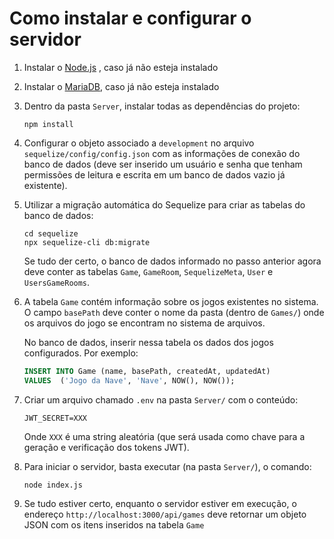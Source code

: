 # Como instalar e configurar o servidor

1. Instalar o [Node.js](https://nodejs.org/) , caso já não esteja instalado

2. Instalar o [MariaDB](https://mariadb.org/), caso já não esteja instalado

3. Dentro da pasta `Server`, instalar todas as dependências do projeto:

    ```
    npm install
    ```

4. Configurar o objeto associado a `development` no arquivo `sequelize/config/config.json` com as informações de conexão do banco de dados (deve ser inserido um usuário e senha que tenham permissões de leitura e escrita em um banco de dados vazio já existente).

5. Utilizar a migração automática do Sequelize para criar as tabelas do banco de dados:

    ```
    cd sequelize
    npx sequelize-cli db:migrate
    ```

    Se tudo der certo, o banco de dados informado no passo anterior agora deve conter as tabelas `Game`, `GameRoom`, `SequelizeMeta`, `User` e `UsersGameRooms`.

6. A tabela `Game` contém informação sobre os jogos existentes no sistema. O campo `basePath` deve conter o nome da pasta (dentro de `Games/`) onde os arquivos do jogo se encontram no sistema de arquivos. 

    No banco de dados, inserir nessa tabela os dados dos jogos configurados. Por exemplo:

    ```sql
    INSERT INTO Game (name, basePath, createdAt, updatedAt) 
    VALUES  ('Jogo da Nave', 'Nave', NOW(), NOW());
    ```
    
7. Criar um arquivo chamado `.env` na pasta `Server/` com o conteúdo:

    ```
    JWT_SECRET=XXX
    ```
    
    Onde `XXX` é uma string aleatória (que será usada como chave para a geração e verificação dos tokens JWT).

8. Para iniciar o servidor, basta executar (na pasta `Server/`), o comando:

    ```
    node index.js
    ```

9. Se tudo estiver certo, enquanto o servidor estiver em execução, o endereço `http://localhost:3000/api/games` deve retornar um objeto JSON com os itens inseridos na tabela `Game`
